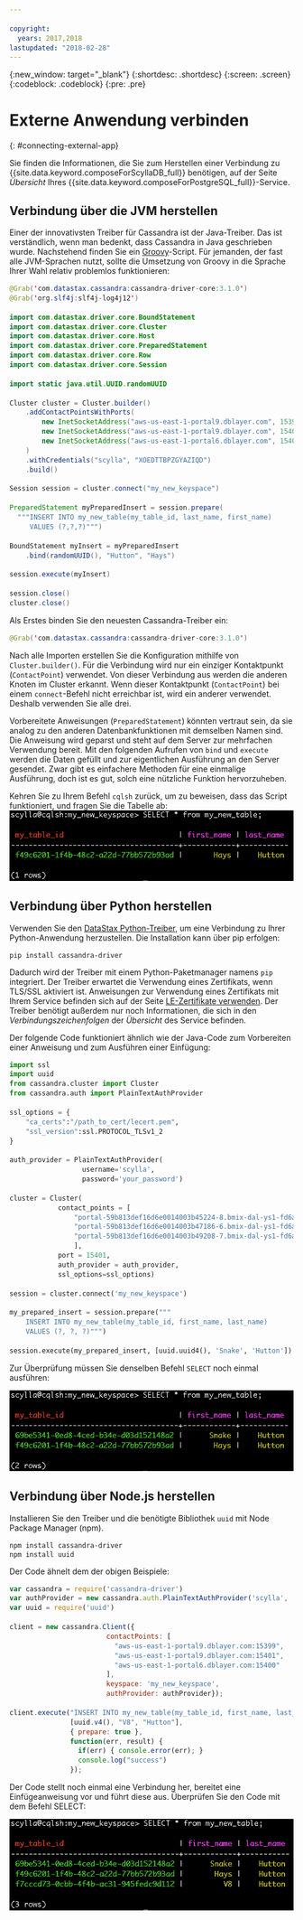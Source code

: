 ```yaml
---

copyright:
  years: 2017,2018
lastupdated: "2018-02-28"
---
```


{:new_window: target="_blank"}
{:shortdesc: .shortdesc}
{:screen: .screen}
{:codeblock: .codeblock}
{:pre: .pre}

# Externe Anwendung verbinden
{: #connecting-external-app}

Sie finden die Informationen, die Sie zum Herstellen einer Verbindung zu {{site.data.keyword.composeForScyllaDB_full}} benötigen, auf der Seite *Übersicht* Ihres {{site.data.keyword.composeForPostgreSQL_full}}-Service.

## Verbindung über die JVM herstellen

Einer der innovativsten Treiber für Cassandra ist der Java-Treiber. Das ist verständlich, wenn man bedenkt, dass Cassandra in Java geschrieben wurde. Nachstehend finden Sie ein [Groovy](http://www.groovy-lang.org/documentation.html#gettingstarted)-Script. Für jemanden, der fast alle JVM-Sprachen nutzt, sollte die Umsetzung von Groovy in die Sprache Ihrer Wahl relativ problemlos funktionieren:

```java
@Grab('com.datastax.cassandra:cassandra-driver-core:3.1.0')
@Grab('org.slf4j:slf4j-log4j12')

import com.datastax.driver.core.BoundStatement
import com.datastax.driver.core.Cluster
import com.datastax.driver.core.Host
import com.datastax.driver.core.PreparedStatement
import com.datastax.driver.core.Row
import com.datastax.driver.core.Session

import static java.util.UUID.randomUUID

Cluster cluster = Cluster.builder()
    .addContactPointsWithPorts(
        new InetSocketAddress("aws-us-east-1-portal9.dblayer.com", 15399 ),
        new InetSocketAddress("aws-us-east-1-portal9.dblayer.com", 15401 ),
        new InetSocketAddress("aws-us-east-1-portal6.dblayer.com", 15400 )
    )
    .withCredentials("scylla", "XOEDTTBPZGYAZIQD")
    .build()

Session session = cluster.connect("my_new_keyspace")

PreparedStatement myPreparedInsert = session.prepare(
  """INSERT INTO my_new_table(my_table_id, last_name, first_name)
     VALUES (?,?,?)""")

BoundStatement myInsert = myPreparedInsert
    .bind(randomUUID(), "Hutton", "Hays")

session.execute(myInsert)

session.close()
cluster.close()
```

Als Erstes binden Sie den neuesten Cassandra-Treiber ein:

```java
@Grab('com.datastax.cassandra:cassandra-driver-core:3.1.0')
```

Nach alle Importen erstellen Sie die Konfiguration mithilfe von `Cluster.builder()`. Für die Verbindung wird nur ein einziger Kontaktpunkt (`ContactPoint`) verwendet. Von dieser Verbindung aus werden die anderen Knoten im Cluster erkannt. Wenn dieser Kontaktpunkt (`ContactPoint`) bei einem `connect`-Befehl nicht erreichbar ist, wird ein anderer verwendet. Deshalb verwenden Sie alle drei.

Vorbereitete Anweisungen (`PreparedStatement`) könnten vertraut sein, da sie analog zu den anderen Datenbankfunktionen mit demselben Namen sind. Die Anweisung wird geparst und steht auf dem Server zur mehrfachen Verwendung bereit. Mit den folgenden Aufrufen von `bind` und `execute` werden die Daten gefüllt und zur eigentlichen Ausführung an den Server gesendet. Zwar gibt es einfachere Methoden für eine einmalige Ausführung, doch ist es gut, solch eine nützliche Funktion hervorzuheben.

Kehren Sie zu Ihrem Befehl `cqlsh` zurück, um zu beweisen, dass das Script funktioniert, und fragen Sie die Tabelle ab:
![Ergebnisse von 'SELECT' in 'cqlsh'.](./images/results_select_java.png "Ergebnisse des Befehls 'Select'")

## Verbindung über Python herstellen

Verwenden Sie den [DataStax Python-Treiber](https://github.com/datastax/python-driver), um eine Verbindung zu Ihrer Python-Anwendung herzustellen. Die Installation kann über pip erfolgen: 

```shell
pip install cassandra-driver
```

Dadurch wird der Treiber mit einem Python-Paketmanager namens `pip` integriert. Der Treiber erwartet die Verwendung eines Zertifikats, wenn TLS/SSL aktiviert ist. Anweisungen zur Verwendung eines Zertifikats mit Ihrem Service befinden sich auf der Seite [LE-Zertifikate verwenden](./scylla-certificates.html). Der Treiber benötigt außerdem nur noch Informationen, die sich in den _Verbindungszeichenfolgen_ der _Übersicht_ des Service befinden.

Der folgende Code funktioniert ähnlich wie der Java-Code zum Vorbereiten einer Anweisung und zum Ausführen einer Einfügung:

```python
import ssl
import uuid
from cassandra.cluster import Cluster
from cassandra.auth import PlainTextAuthProvider

ssl_options = {
    "ca_certs":"/path_to_cert/lecert.pem",
    "ssl_version":ssl.PROTOCOL_TLSv1_2
}

auth_provider = PlainTextAuthProvider(
                  username='scylla',
                  password='your_password')

cluster = Cluster(
            contact_points = [
                "portal-59b813def16d6e0014003b45224-8.bmix-dal-ys1-fd6a5b7e-e120-43f3-95ea-e40028e540a8.composeci-us-ibm-com.composedb.com",  
                "portal-59b813def16d6e0014003b47186-6.bmix-dal-ys1-fd6a5b7e-e120-43f3-95ea-e40028e540a8.composeci-us-ibm-com.composedb.com",  
                "portal-59b813def16d6e0014003b49208-7.bmix-dal-ys1-fd6a5b7e-e120-43f3-95ea-e40028e540a8.composeci-us-ibm-com.composedb.com"
                ],
            port = 15401,
            auth_provider = auth_provider,
            ssl_options=ssl_options)

session = cluster.connect('my_new_keyspace')

my_prepared_insert = session.prepare("""
    INSERT INTO my_new_table(my_table_id, first_name, last_name)
    VALUES (?, ?, ?)""")

session.execute(my_prepared_insert, [uuid.uuid4(), 'Snake', 'Hutton'])
```

Zur Überprüfung müssen Sie denselben Befehl `SELECT` noch einmal ausführen:

![Ergebnisse von 'SELECT' in 'cqlsh'.](./images/results_select_python.png "Ergebnisse des Befehls 'Select'")

## Verbindung über Node.js herstellen

Installieren Sie den Treiber und die benötigte Bibliothek `uuid` mit Node Package Manager (npm).

```shell
npm install cassandra-driver
npm install uuid
```

 Der Code ähnelt dem der obigen Beispiele:

```javascript
var cassandra = require('cassandra-driver')
var authProvider = new cassandra.auth.PlainTextAuthProvider('scylla', 'XOEDTTBPZGYAZIQD')
var uuid = require('uuid')

client = new cassandra.Client({
                        contactPoints: [
                          "aws-us-east-1-portal9.dblayer.com:15399",
                          "aws-us-east-1-portal9.dblayer.com:15401",
                          "aws-us-east-1-portal6.dblayer.com:15400"
                        ],
                        keyspace: 'my_new_keyspace',
                        authProvider: authProvider});

client.execute("INSERT INTO my_new_table(my_table_id, first_name, last_name) VALUES(?,?,?)",
               [uuid.v4(), "V8", "Hutton"],
               { prepare: true },
               function(err, result) {
                 if(err) { console.error(err); }
                 console.log("success")
               });

```

Der Code stellt noch einmal eine Verbindung her, bereitet eine Einfügeanweisung vor und führt diese aus. Überprüfen Sie den Code mit dem Befehl SELECT:

![Ergebnisse von 'SELECT' in 'cqlsh'.](./images/results_select_node.png "Ergebnisse des Befehls 'Select'")
